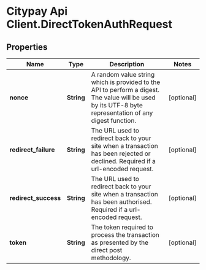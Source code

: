 # Citypay Api Client.DirectTokenAuthRequest

## Properties

Name | Type | Description | Notes
------------ | ------------- | ------------- | -------------
**nonce** | **String** | A random value string which is provided to the API to perform a digest. The value will be used by its UTF-8 byte representation of any digest function.  | [optional] 
**redirect_failure** | **String** | The URL used to redirect back to your site when a transaction has been rejected or declined. Required if a url-encoded request.  | [optional] 
**redirect_success** | **String** | The URL used to redirect back to your site when a transaction has been authorised. Required if a url-encoded request.  | [optional] 
**token** | **String** | The token required to process the transaction as presented by the direct post methodology.  | [optional] 


